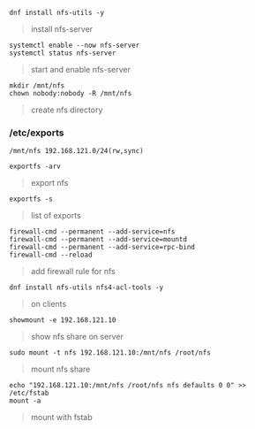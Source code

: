 ```
dnf install nfs-utils -y
```
> install nfs-server
```
systemctl enable --now nfs-server 
systemctl status nfs-server
```
> start and enable nfs-server
```
mkdir /mnt/nfs 
chown nobody:nobody -R /mnt/nfs
```
> create nfs directory
### /etc/exports
```
/mnt/nfs 192.168.121.0/24(rw,sync)
```
```
exportfs -arv
```
> export nfs
```
exportfs -s
```
> list of exports
```
firewall-cmd --permanent --add-service=nfs 
firewall-cmd --permanent --add-service=mountd 
firewall-cmd --permanent --add-service=rpc-bind 
firewall-cmd --reload
```
> add firewall rule for nfs
```
dnf install nfs-utils nfs4-acl-tools -y
```
> on clients
```
showmount -e 192.168.121.10
```
> show nfs share on server
```
sudo mount -t nfs 192.168.121.10:/mnt/nfs /root/nfs
```
> mount nfs share
```
echo "192.168.121.10:/mnt/nfs /root/nfs nfs defaults 0 0" >> /etc/fstab
mount -a
```
> mount with fstab
